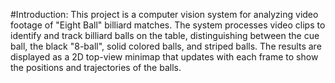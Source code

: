 #Introduction:
This project is a computer vision system for analyzing video footage of "Eight Ball" billiard matches. The system processes video clips to identify and track billiard balls on the table, distinguishing between the cue ball, the black "8-ball", solid colored balls, and striped balls. The results are displayed as a 2D top-view minimap that updates with each frame to show the positions and trajectories of the balls.
